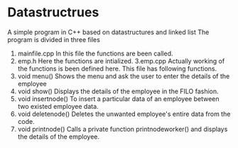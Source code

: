 # Datastructrues
A simple program in C++ based on datastructures and linked list
The program is divided in three files
1. mainfile.cpp In this file the functions are been called.
2. emp.h Here the functions are intialized.
3.emp.cpp Actually working of the functions is been defined here.
This file has following functions.
1. void menu() Shows the menu and ask the user to enter the details of the employee
2. void show() Displays the details of the employee in the FILO fashion.
3. void insertnode() To insert a particular data of an employee between two existed employee data.
4. void deletenode() Deletes the unwanted employee's entire data from the code.
5. void printnode() Calls a private function printnodeworker() and displays the details of the employee.
